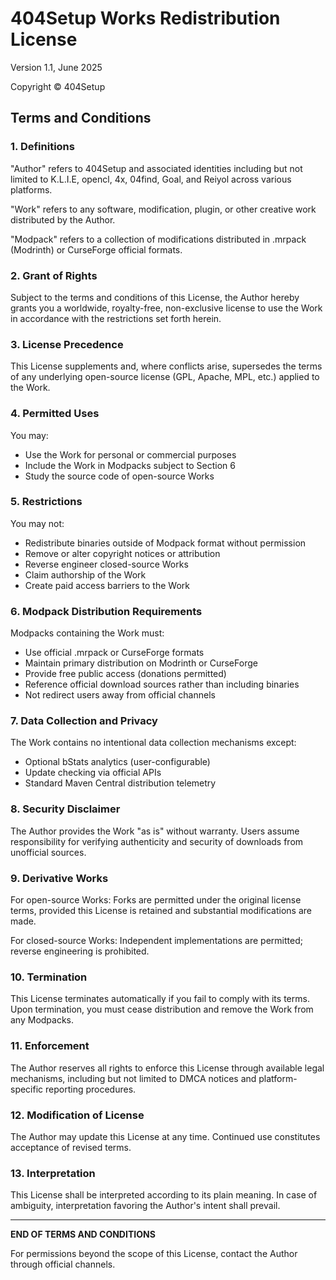 # 404Setup Works Redistribution License

Version 1.1, June 2025

Copyright © 404Setup

## Terms and Conditions

### 1. Definitions

"Author" refers to 404Setup and associated identities including but not limited to K.L.I.E, opencl, 4x, 04find, Goal, and Reiyol across various platforms.

"Work" refers to any software, modification, plugin, or other creative work distributed by the Author.

"Modpack" refers to a collection of modifications distributed in .mrpack (Modrinth) or CurseForge official formats.

### 2. Grant of Rights

Subject to the terms and conditions of this License, the Author hereby grants you a worldwide, royalty-free, non-exclusive license to use the Work in accordance with the restrictions set forth herein.

### 3. License Precedence

This License supplements and, where conflicts arise, supersedes the terms of any underlying open-source license (GPL, Apache, MPL, etc.) applied to the Work.

### 4. Permitted Uses

You may:
- Use the Work for personal or commercial purposes
- Include the Work in Modpacks subject to Section 6
- Study the source code of open-source Works

### 5. Restrictions

You may not:
- Redistribute binaries outside of Modpack format without permission
- Remove or alter copyright notices or attribution
- Reverse engineer closed-source Works
- Claim authorship of the Work
- Create paid access barriers to the Work

### 6. Modpack Distribution Requirements

Modpacks containing the Work must:
- Use official .mrpack or CurseForge formats
- Maintain primary distribution on Modrinth or CurseForge
- Provide free public access (donations permitted)
- Reference official download sources rather than including binaries
- Not redirect users away from official channels

### 7. Data Collection and Privacy

The Work contains no intentional data collection mechanisms except:
- Optional bStats analytics (user-configurable)
- Update checking via official APIs
- Standard Maven Central distribution telemetry

### 8. Security Disclaimer

The Author provides the Work "as is" without warranty. Users assume responsibility for verifying authenticity and security of downloads from unofficial sources.

### 9. Derivative Works

For open-source Works: Forks are permitted under the original license terms, provided this License is retained and substantial modifications are made.

For closed-source Works: Independent implementations are permitted; reverse engineering is prohibited.

### 10. Termination

This License terminates automatically if you fail to comply with its terms. Upon termination, you must cease distribution and remove the Work from any Modpacks.

### 11. Enforcement

The Author reserves all rights to enforce this License through available legal mechanisms, including but not limited to DMCA notices and platform-specific reporting procedures.

### 12. Modification of License

The Author may update this License at any time. Continued use constitutes acceptance of revised terms.

### 13. Interpretation

This License shall be interpreted according to its plain meaning. In case of ambiguity, interpretation favoring the Author's intent shall prevail.

---

**END OF TERMS AND CONDITIONS**

For permissions beyond the scope of this License, contact the Author through official channels.
